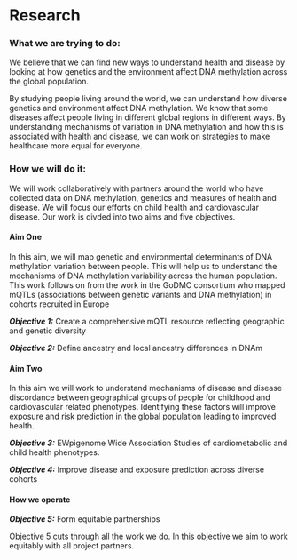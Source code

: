 # Research

### **What we are trying to do:**
We believe that we can find new ways to understand health and disease by looking at how genetics and the environment affect DNA methylation across the global population.

By studying people living around the world, we can understand how diverse genetics and environment affect DNA methylation. We know that some diseases affect people living in different global regions in different ways. By understanding mechanisms of variation in DNA methylation and how this is associated with health and disease, we can work on strategies to make healthcare more equal for everyone.

### **How we will do it:**
We will work collaboratively with partners around the world who have collected data on DNA methylation, genetics and measures of health and disease. We will focus our efforts on child health and cardiovascular disease. Our work is divded into two aims and five objectives.


#### **Aim One**
In this aim, we will map genetic and environmental determinants of DNA methylation variation between people. This will help us to understand the mechanisms of DNA methylation variability across the human population. This work follows on from the work in the GoDMC consortium who mapped mQTLs (associations between genetic variants and DNA methylation) in cohorts recruited in Europe 

***Objective 1:*** Create a comprehensive mQTL resource reflecting geographic and genetic diversity

***Objective 2:*** Define ancestry and local ancestry differences in DNAm




#### **Aim Two**
In this aim we will work to understand mechanisms of disease and disease discordance between geographical groups of people for childhood and cardiovascular related phenotypes. Identifying these factors will improve exposure and risk prediction in the global population leading to improved health.

***Objective 3:*** EWpigenome Wide Association Studies of cardiometabolic and child health phenotypes.

***Objective 4:*** Improve disease and exposure prediction across diverse cohorts


#### **How we operate**

***Objective 5:*** Form equitable partnerships

Objective 5 cuts through all the work we do. In this objective we aim to work equitably with all project partners.
